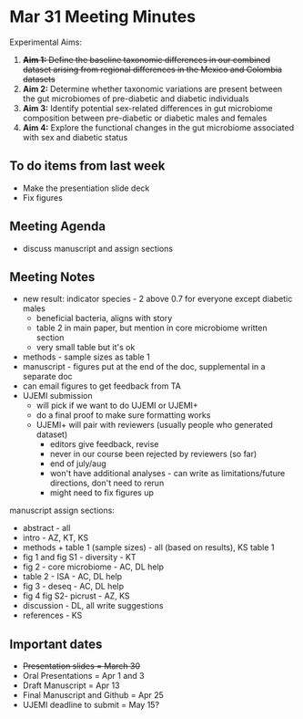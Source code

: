 # Mar 31 Meeting Minutes

Experimental Aims: 
1. ~~**Aim 1:** Define the baseline taxonomic differences in our combined dataset arising from regional differences in the Mexico and Colombia datasets~~
2. **Aim 2:** Determine whether taxonomic variations are present between the gut microbiomes of pre-diabetic and diabetic individuals
3. **Aim 3:** Identify potential sex-related differences in gut microbiome composition between pre-diabetic or diabetic males and females
4. **Aim 4:** Explore the functional changes in the gut microbiome associated with sex and diabetic status

## To do items from last week
* Make the presentiation slide deck
* Fix figures

## Meeting Agenda
* discuss manuscript and assign sections

## Meeting Notes
* new result: indicator species - 2 above 0.7 for everyone except diabetic males
  * beneficial bacteria, aligns with story
  * table 2 in main paper, but mention in core microbiome written section
  * very small table but it's ok
* methods - sample sizes as table 1
* manuscript - figures put at the end of the doc, supplemental in a separate doc
* can email figures to get feedback from TA
* UJEMI submission
  * will pick if we want to do UJEMI or UJEMI+
  * do a final proof to make sure formatting works
  * UJEMI+ will pair with reviewers (usually people who generated dataset)
    * editors give feedback, revise
    * never in our course been rejected by reviewers (so far)
    * end of july/aug
    * won't have additional analyses - can write as limitations/future directions, don't need to rerun
    * might need to fix figures up

manuscript assign sections:
* abstract                           - all
* intro                              - AZ, KT, KS
* methods + table 1 (sample sizes)   - all (based on results), KS table 1
* fig 1 and fig S1 - diversity       - KT
* fig 2 - core microbiome            - AC, DL help
* table 2 - ISA                      - AC, DL help
* fig 3 - deseq                      - AC, DL help
* fig 4 fig S2- picrust              - AZ, KS
* discussion                         - DL, all write suggestions
* references                         - KS

## Important dates
* ~~Presentation slides = March 30~~
* Oral Presentations = Apr 1 and 3
* Draft Manuscript = Apr 13
* Final Manuscript and Github = Apr 25
* UJEMI deadline to submit = May 15?
